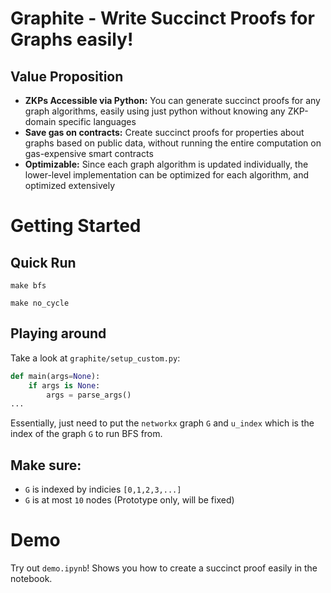 # Graphite - Write Succinct Proofs for Graphs easily!

## Value Proposition
 - **ZKPs Accessible via Python:** You can generate succinct proofs for any graph algorithms, easily using just python without knowing any ZKP-domain specific languages
 - **Save gas on contracts:** Create succinct proofs for properties about graphs based on public data, without running the entire computation on gas-expensive smart contracts
 - **Optimizable:** Since each graph algorithm is updated individually, the lower-level implementation can be optimized for each algorithm, and optimized extensively
 

# Getting Started

## Quick Run

`make bfs`

`make no_cycle`

## Playing around

Take a look at `graphite/setup_custom.py`:
```python
def main(args=None):
    if args is None:
        args = parse_args()
...
```

Essentially, just need to put the `networkx` graph `G` and `u_index` which is the index of the graph `G` to run BFS from.

## Make sure:
 - `G` is indexed by indicies `[0,1,2,3,...]`
 - `G` is at most `10` nodes (Prototype only, will be fixed)



# Demo

Try out `demo.ipynb`! Shows you how to create a succinct proof easily in the notebook.
